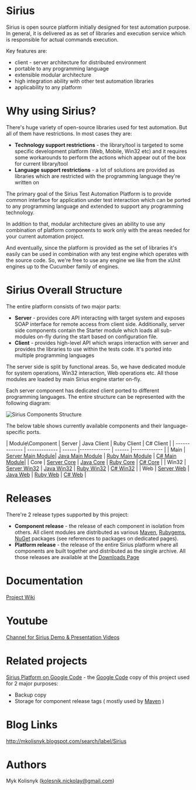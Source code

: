 Sirius
======
Sirius is open source platform initially designed for test automation purpose. In general, it is delivered as as set of libraries and execution service which is responsible for actual commands execution. 

Key features are:
* client - server architecture for distributed environment
* portable to any programming language
* extensible modular architecture
* high integration ability with other test automation libraries
* applicability to any platform

Why using Sirius?
======

There's huge variety of open-source libraries used for test automation. But all of them have restrictions. In most cases they are:
* **Technology support restrictions** - the library/tool is targeted to some specific development platform (Web, Mobile, Win32 etc) and it requires some workarounds to perform the actions which appear out of the box for current library/tool
* **Language support restrictions** - a lot of solutions are provided as libraries which are restricted with the programming language they're written on

The primary goal of the Sirius Test Automation Platform is to provide common interface for application under test interaction which can be ported to any programming language and extended to support any programming technology.

In addition to that, modular architecture gives an ability to use any combination of platform components to work only with the areas needed for your current automation project.

And eventually, since the platform is provided as the set of libraries it's easily can be used in combination with any test engine which operates with the source code. So, we're free to use any engine we like from the xUnit engines up to the Cucumber family of engines.

Sirius Overall Structure
======

The entire platform consists of two major parts:
* **Server** - provides core API interacting with target system and exposes SOAP interface for remote access from client side. Additionally, server side components contain the Starter module which loads all sub-modules on-fly during the start based on configuration file.
* **Client** - provides high-level API which wraps interaction with server and provides the libraries to use within the tests code. It's ported into multiple programming languages

The server side is split by functional areas. So, we have dedicated module for system operations, Win32 interaction, Web operations etc. All those modules are loaded by main Sirius engine starter on-fly.

Each server component has dedicated client ported to different programming languages. The entire structure can be represented with the following diagram:

![Sirius Components Structure](https://raw.github.com/mkolisnyk/Sirius/master/Docs/img/diagrams/ComponentDiagram.png "Sirius Component Diagram")

The below table shows currently available components and their language-specific ports.

| Module\Component | Server | Java Client | Ruby Client | C\# Client |
| ------------- | ------------- | ------ |------------- | ------ |------------- |
| Main | [Server Main Module](https://github.com/mkolisnyk/Sirius/tree/master/Server)| [Java Main Module](https://github.com/mkolisnyk/Sirius/tree/master/SiriusJavaClient#sirius-java-client-overview) | [Ruby Main Module](https://github.com/mkolisnyk/Sirius/tree/master/sirius-ruby-client#sirius-ruby-client-overview) | [C\# Main Module](https://github.com/mkolisnyk/Sirius/tree/master/SiriusCSharp.Client/SiriusClient)|
| Core | [Server Core](https://github.com/mkolisnyk/Sirius/tree/master/Sirius-Server-Core#sirius-server-core-overview) | [Java Core](https://github.com/mkolisnyk/Sirius/tree/master/SiriusJavaClient-Core) | [Ruby Core](https://github.com/mkolisnyk/Sirius/tree/master/sirius-ruby-client-core) | [C\# Core](https://github.com/mkolisnyk/Sirius/tree/master/SiriusCSharp.Client/Sirius.Client.Core) |
| Win32 | [Server Win32](https://github.com/mkolisnyk/Sirius/tree/master/Sirius-Server-Win32) | [Java Win32](https://github.com/mkolisnyk/Sirius/tree/master/SiriusJavaClient-Win32) | [Ruby Win32](https://github.com/mkolisnyk/Sirius/tree/master/sirius-ruby-client-win32) | [C\# Win32](https://github.com/mkolisnyk/Sirius/tree/master/SiriusCSharp.Client/Sirius.CSharp.Client.Win32) |
| Web | [Server Web](https://github.com/mkolisnyk/Sirius/tree/master/Sirius-Server-Web) | [Java Web](https://github.com/mkolisnyk/Sirius/tree/master/SiriusJavaClient-Web) | [Ruby Web](https://github.com/mkolisnyk/Sirius/tree/master/sirius-ruby-client-web) | [C\# Web](https://github.com/mkolisnyk/Sirius/tree/master/SiriusCSharp.Client/Sirius.CSharp.Client.Web) |

Releases
======
There're 2 release types supported by this project:
* **Component release** - the release of each component in isolation from others. All client modules are distributed as various [Maven](http://maven.apache.org), [Rubygems](http://rubygems.org), [NuGet](http://nuget.org) packages (see references to packages on dedicated pages).
* **Platform release** - the release of the entire Sirius platform where all components are built together and distributed as the single archive. All those releases are available at the [Downloads Page](http://code.google.com/p/sirius-platform/downloads/list)

Documentation
======
[Project Wiki](https://github.com/mkolisnyk/Sirius/wiki)

Youtube
======
[Channel for Sirius Demo & Presentation Videos](http://www.youtube.com/playlist?list=PLKpEiwuelX0YCeXyyCt1_SlT7-COQ288-)

Related projects
======
[Sirius Platform on Google Code](http://code.google.com/p/sirius-platform/) - the [Google Code](http://code.google.com/) copy of this project used for 2 major purposes:
* Backup copy
* Storage for component release tags ( mostly used by [Maven](http://maven.org/) )

Blog Links
======
http://mkolisnyk.blogspot.com/search/label/Sirius

Authors
======
Myk Kolisnyk (kolesnik.nickolay@gmail.com)
